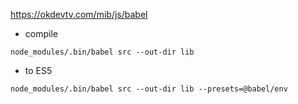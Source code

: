 https://okdevtv.com/mib/js/babel

* compile

```
node_modules/.bin/babel src --out-dir lib
```

* to ES5

```
node_modules/.bin/babel src --out-dir lib --presets=@babel/env
```